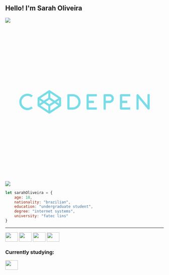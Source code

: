 ## Hello! I'm Sarah Oliveira 
<a href="https://www.linkedin.com/in/oliveira-sarah/" target="_blank"><img src="https://img.shields.io/badge/LinkedIn-0077B5?style=for-the-badge&logo=linkedin&logoColor=white"/></a>
<a href="https://codepen.io/oliveirasarah" target= "_blank">
            <svg viewBox="0 0 128 128">
            <path fill="#78dce8" d="M17.956 59.132c1.182 0 2.266.427 3.107 1.134l1.145-1.365a6.587 6.587 0 00-4.252-1.551c-3.65 0-6.62 2.97-6.62 6.62 0 3.649 2.97 6.618 6.62 6.618a6.588 6.588 0 004.252-1.551l-1.145-1.365a4.816 4.816 0 01-3.107 1.134 4.843 4.843 0 01-4.838-4.837 4.843 4.843 0 014.838-4.837zm36.642 9.292h-2.673v-8.91h2.673a4.46 4.46 0 014.456 4.455 4.46 4.46 0 01-4.456 4.455zm0-10.692h-3.564a.89.89 0 00-.89.89v10.693c0 .492.398.892.89.892h3.564a6.244 6.244 0 006.238-6.238 6.244 6.244 0 00-6.238-6.237zm11.062.891v10.693c0 .492.4.89.892.89h7.425v-1.781h-6.534V64.86h4.158v-1.782h-4.158v-3.564h6.534v-1.782h-7.425a.891.891 0 00-.891.89zm26.974 0v10.693c0 .492.399.89.89.89h7.426v-1.781h-6.534V64.86h4.158v-1.782h-4.158v-3.564h6.534v-1.782h-7.425a.891.891 0 00-.891.89zm-8.481 4.455h-2.97v-3.564h2.97c.983 0 1.782.8 1.782 1.782 0 .983-.799 1.782-1.782 1.782zm0-5.346h-3.861a.89.89 0 00-.89.89v11.585h1.781V64.86h2.97a3.568 3.568 0 003.565-3.564 3.568 3.568 0 00-3.565-3.564zm30.729 0v9.122l-7.335-8.802a.89.89 0 00-1.576.57v11.585h1.782v-9.123l7.335 8.802a.893.893 0 001.576-.57V57.732h-1.782zm-74.934 5.254l-3.541-2.368v-3.81l6.4 4.266-2.859 1.912zm1.47.983l2.043-1.367v2.734l-2.044-1.367zm-5.011 3.351l3.541-2.368 2.859 1.912-6.4 4.267v-3.81zm-5.175-2.368l3.541 2.368v3.81l-6.4-4.266 2.858-1.912zm-1.47-.983l-2.043 1.367v-2.734l2.043 1.367zm5.011-3.351l-3.542 2.368-2.858-1.912 6.4-4.267v3.81zm.817 5.283L32.7 63.97l2.89-1.932 2.89 1.932-2.89 1.932zm9.49-4.97c-.004-.023-.007-.046-.014-.069l-.012-.04c-.007-.02-.013-.04-.021-.059l-.019-.04a.729.729 0 00-.027-.054l-.024-.038a.802.802 0 00-.182-.2l-.037-.027-.013-.01-8.688-5.792a.816.816 0 00-.906 0l-8.688 5.792-.014.01-.037.028a.907.907 0 00-.12.115.997.997 0 00-.062.084l-.023.038a.578.578 0 00-.028.055c-.006.013-.013.026-.018.04a.884.884 0 00-.021.059c-.005.013-.01.026-.013.04a.909.909 0 00-.014.068l-.007.035a.81.81 0 00-.007.107v5.792c0 .036.003.071.007.107l.007.035a.952.952 0 00.014.068l.013.04.021.06c.005.014.012.026.018.04a.609.609 0 00.051.091.776.776 0 00.182.2c.012.01.024.02.037.028l.014.01 8.688 5.792a.814.814 0 00.906 0l8.688-5.792.013-.01.037-.028a.826.826 0 00.047-.039l.032-.031a.733.733 0 00.154-.222l.019-.039a.72.72 0 00.02-.06l.014-.04a.744.744 0 00.014-.068c.002-.012.005-.023.006-.035a.822.822 0 00.008-.107v-5.792a.827.827 0 00-.008-.107l-.006-.035z"></path>
            </svg>
          </a>
<a href="https://replit.com/@reb-oliveira" target= "_blank"><img src="https://img.shields.io/badge/replit-667881?style=for-the-badge&logo=replit&logoColor=white"></a>

```js
let sarahOliveira = {
    age: 18,
    nationality: "brazilian",
    education: "undergraduate student",
    degree: "internet systems",
    university: "fatec lins"
}
```
<hr>    

<div style="display: inline-block">
    <img align="center" height="30" width="40" src="https://cdn.jsdelivr.net/gh/devicons/devicon/icons/html5/html5-original.svg" />
    <img align="center" height="30" width="40" src="https://cdn.jsdelivr.net/gh/devicons/devicon/icons/css3/css3-original.svg" />
    <img align="center" height="30" width="40" src="https://cdn.jsdelivr.net/gh/devicons/devicon/icons/javascript/javascript-plain.svg" />
    <img align="center" height="30" width="40" src="https://cdn.jsdelivr.net/gh/devicons/devicon/icons/sass/sass-original.svg" />
 </div>

### Currently studying: 
<img align="center" height="30" width="40" src="https://cdn.jsdelivr.net/gh/devicons/devicon/icons/react/react-original.svg" />
